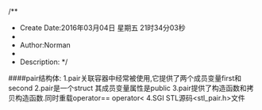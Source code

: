 /**
* Create Date:2016年03月04日 星期五 21时34分03秒
* 
* Author:Norman
* 
* Description: 
*/

####pair结构体:
    1.pair关联容器中经常被使用,它提供了两个成员变量first和 second
    2.pair是一个struct 其成员变量属性是public
    3.pair提供了构造函数和拷贝构造函数.同时重载operator== operator<
    4.SGI STL源码<stl_pair.h>文件


